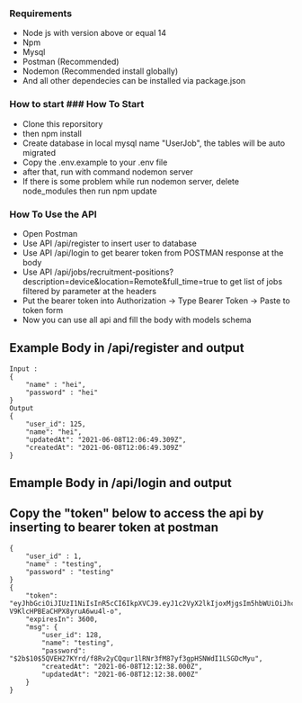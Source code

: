 ### Requirements
<ul>
<li>Node js with version above or equal 14</li> 
<li>Npm</li> 
<li>Mysql</li> 
<li>Postman (Recommended)</li> 
<li>Nodemon (Recommended install globally)</li> 
<li>And all other dependecies can be installed via package.json</li>
</ul>

### How to start ### How To Start
<ul>
<li>Clone this reporsitory
<li>then npm install</li>
<li>Create database in local mysql name "UserJob", the tables will be auto migrated</li>
<li>Copy the .env.example to your .env file</li>
<li>after that, run with command nodemon server</li>
<li>If there is some problem while run nodemon server, delete node_modules then run npm update</li>
</ul>


### How To Use the API
<ul>
<li>Open Postman</li>
<li>Use API /api/register to insert user to database</li>
<li>Use API /api/login to get bearer token from POSTMAN response at the body</li>
<li>Use API /api/jobs/recruitment-positions?description=device&location=Remote&full_time=true to get list of jobs filtered by parameter at the headers</li>
<li>Put the bearer token into Authorization -> Type Bearer Token -> Paste to token form</li>
<li>Now you can use all api and fill the body with models schema</li>
</ul>

## Example Body in /api/register and output 

```shell
Input : 
{
    "name" : "hei",
    "password" : "hei"
}
Output 
{
    "user_id": 125,
    "name": "hei",
    "updatedAt": "2021-06-08T12:06:49.309Z",
    "createdAt": "2021-06-08T12:06:49.309Z"
}
```
## Emample Body in /api/login and output
## Copy the "token" below to access the api by inserting to bearer token at postman
``` shell
{
    "user_id" : 1,
    "name" : "testing",
    "password" : "testing"
}
{
    "token": "eyJhbGciOiJIUzI1NiIsInR5cCI6IkpXVCJ9.eyJ1c2VyX2lkIjoxMjgsIm5hbWUiOiJhc2VtIiwiaWF0IjoxNjIzMTU0MzcxLCJleHAiOjE2MjMxNTc5NzF9.Cxw075Vxs88u4ZvB-V9KlcHPBEaCHPX8yruA6wu4l-o",
    "expiresIn": 3600,
    "msg": {
        "user_id": 128,
        "name": "testing",
        "password": "$2b$10$5QVEH27KYrd/f8Rv2yCQqur1lRNr3fM87yf3gpHSNWdI1LSGDcMyu",
        "createdAt": "2021-06-08T12:12:38.000Z",
        "updatedAt": "2021-06-08T12:12:38.000Z"
    }
}
```
